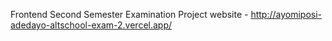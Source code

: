 Frontend Second Semester Examination Project
website - http://ayomiposi-adedayo-altschool-exam-2.vercel.app/